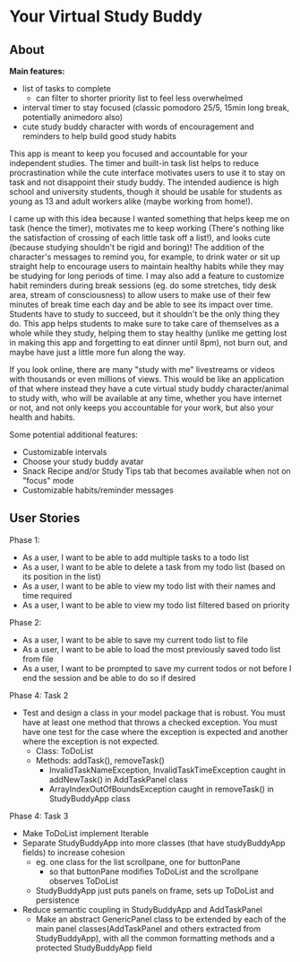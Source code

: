 # Your Virtual Study Buddy

## About

**Main features:**
- list of tasks to complete
   - can filter to shorter priority list to feel less overwhelmed
- interval timer to stay focused (classic pomodoro 25/5, 15min long break, potentially animedoro also)
- cute study buddy character with words of encouragement and reminders to help build good study habits

This app is meant to keep you focused and accountable for your independent studies. 
The timer and built-in task list helps to reduce procrastination while the cute interface motivates users to use it 
to stay on task and not disappoint their study buddy. The intended audience is high school and university students, though it should be usable for students as young as 13
and adult workers alike (maybe working from home!).  

I came up with this idea because I wanted something that helps keep me on task (hence the timer), 
motivates me to keep working (There's nothing like the satisfaction of crossing of each little task off a list!), 
and looks cute (because studying shouldn't be rigid and boring)! The addition of the character's messages to remind you, 
for example, to drink water or sit up straight help to encourage users to maintain healthy habits
while they may be studying for long periods of time. I may also add a feature to customize habit reminders during
break sessions (eg. do some stretches, tidy desk area, stream of consciousness) to allow users to make use of their 
few minutes of break time each day and be able to see its impact over time. Students have to study to succeed, but it 
shouldn't be the only thing they do. This app helps students to make sure to take care of themselves as a whole
while they study, helping them to stay healthy (unlike me getting lost in making this app and forgetting to eat dinner 
until 8pm), not burn out, and maybe have just a little more fun along the way.

If you look online, there are many "study with me" livestreams or videos with thousands or even millions of views.
This would be like an application of that where instead they have a cute virtual study buddy character/animal to study 
with, who will be available at any time, whether you have internet or not, and not only keeps you accountable for your
work, but also your health and habits.

Some potential additional features:
- Customizable intervals
- Choose your study buddy avatar
- Snack Recipe and/or Study Tips tab that becomes available when not on "focus" mode
- Customizable habits/reminder messages

## User Stories

Phase 1:
- As a user, I want to be able to add multiple tasks to a todo list
- As a user, I want to be able to delete a task from my todo list (based on its position in the list)
- As a user, I want to be able to view my todo list with their names and time required
- As a user, I want to be able to view my todo list filtered based on priority

Phase 2:
- As a user, I want to be able to save my current todo list to file
- As a user, I want to be able to load the most previously saved todo list from file
- As a user, I want to be prompted to save my current todos or not before I end the session and be able to do so if desired

Phase 4: Task 2
- Test and design a class in your model package that is robust.  You must have at least one method that throws a 
checked exception. You must have one test for the case where the exception is expected and another where the 
exception is not expected.
    - Class: ToDoList
    - Methods: addTask(), removeTask()
        - InvalidTaskNameException, InvalidTaskTimeException caught in addNewTask() in AddTaskPanel class
        - ArrayIndexOutOfBoundsException caught in removeTask() in StudyBuddyApp class
        
Phase 4: Task 3
- Make ToDoList implement Iterable<Task>
- Separate StudyBuddyApp into more classes (that have studyBuddyApp fields) to increase cohesion
    - eg. one class for the list scrollpane, one for buttonPane
        - so that buttonPane modifies ToDoList and the scrollpane observes ToDoList
    - StudyBuddyApp just puts panels on frame, sets up ToDoList and persistence
- Reduce semantic coupling in StudyBuddyApp and AddTaskPanel 
    - Make an abstract GenericPanel class to be extended by each of the main panel classes(AddTaskPanel and others extracted 
from  StudyBuddyApp), with all the common formatting methods and a protected StudyBuddyApp field